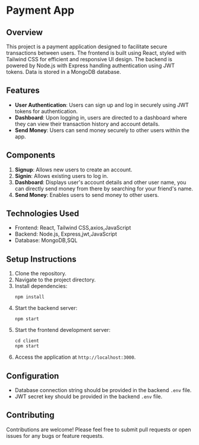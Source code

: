 # Payment App

## Overview
This project is a payment application designed to facilitate secure transactions between users. The frontend is built using React, styled with Tailwind CSS for efficient and responsive UI design. The backend is powered by Node.js with Express handling authentication using JWT tokens. Data is stored in a MongoDB database.

## Features
- **User Authentication**: Users can sign up and log in securely using JWT tokens for authentication.
- **Dashboard**: Upon logging in, users are directed to a dashboard where they can view their transaction history and account details.
- **Send Money**: Users can send money securely to other users within the app.

## Components
1. **Signup**: Allows new users to create an account.
2. **Signin**: Allows existing users to log in.
3. **Dashboard**: Displays user's account details and other user name, you can directly send money from there by searching for your friend's name.
4. **Send Money**: Enables users to send money to other users.

## Technologies Used
- Frontend: React, Tailwind CSS,axios,JavaScript
- Backend: Node.js, Express,jwt,JavaScript
- Database: MongoDB,SQL

## Setup Instructions
1. Clone the repository.
2. Navigate to the project directory.
3. Install dependencies:
    ```
    npm install
    ```
4. Start the backend server:
    ```
    npm start
    ```
5. Start the frontend development server:
    ```
    cd client
    npm start
    ```
6. Access the application at `http://localhost:3000`.

## Configuration
- Database connection string should be provided in the backend `.env` file.
- JWT secret key should be provided in the backend `.env` file.

## Contributing
Contributions are welcome! Please feel free to submit pull requests or open issues for any bugs or feature requests.

